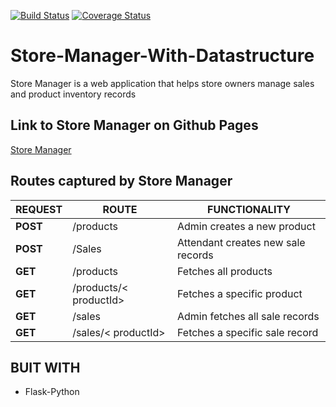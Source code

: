 [![Build Status](https://travis-ci.com/Eubule/Store-Manager-With-Datastructure.svg?branch=develop)](https://travis-ci.com/Eubule/Store-Manager-With-Datastructure)
[![Coverage Status](https://coveralls.io/repos/github/Eubule/Store-Manager-With-Datastructure/badge.svg?branch=master)](https://coveralls.io/github/Eubule/Store-Manager-With-Datastructure?branch=master)

# Store-Manager-With-Datastructure
Store Manager is a web application that helps store owners manage sales and product inventory  records

## Link to Store Manager on Github Pages

[Store Manager](https://github.com/Eubule/Store-Manager-With-Datastructure/)

## Routes captured by Store Manager

 REQUEST | ROUTE | FUNCTIONALITY
 ------- | ----- | -------------
 **POST** | /products | Admin creates a new product
 **POST** | /Sales | Attendant creates new sale records
 **GET** | /products | Fetches all products
 **GET** | /products/< productId> | Fetches a specific product
 **GET** | /sales | Admin fetches all sale records
 **GET** | /sales/< productId> | Fetches a specific sale record

 ## BUIT WITH

 * Flask-Python